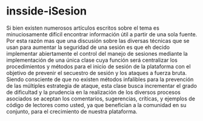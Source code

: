 # insside-iSesion

Si bien existen numerosos artículos escritos sobre el tema es minuciosamente difícil encontrar información útil a 
partir de una sola fuente. Por esta razón mas que una discusión sobre las diversas técnicas que se usan para aumentar 
la seguridad de una sesión es que eh decido implementar abiertamente el control del manejo de sesiones mediante la 
implementación de una única clase cuya función será centralizar los procedimientos y métodos para el inicio de 
sesión de la plataforma con el objetivo de prevenir el secuestro de sesión y los ataques a fuerza bruta. Siendo 
consciente de que no existen métodos infalibles para la prevención de las múltiples estrategia de ataque, esta clase 
busca incrementar el grado de dificultad y la prudencia en la realización de los diversos procesos asociados se 
aceptan los comentarios, sugerencias, críticas, y ejemplos de código de lectores como usted, ya que benefician a 
la comunidad en su conjunto, para el crecimiento de nuestra plataforma. 
